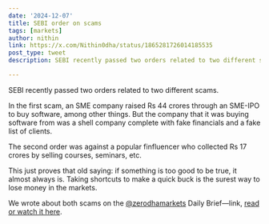 ```yaml
---
date: '2024-12-07'
title: SEBI order on scams
tags: [markets]
author: nithin
link: https://x.com/Nithin0dha/status/1865281726014185535
post_type: tweet
description: SEBI recently passed two orders related to two different scams...

---
```


SEBI recently passed two orders related to two different scams.

In the first scam, an SME company raised Rs 44 crores through an SME-IPO to buy software, among other things. But the company that it was buying software from was a shell company complete with fake financials and a fake list of clients.

The second order was against a popular finfluencer who collected Rs 17 crores by selling courses, seminars, etc.

This just proves that old saying: if something is too good to be true, it almost always is. Taking shortcuts to make a quick buck is the surest way to lose money in the markets.

We wrote about both scams on the [@zerodhamarkets](https://x.com/zerodhamarkets) Daily Brief—link, [read or watch it here](https://open.substack.com/pub/thedailybriefing/p/scam-alert-how-investors-are-getting?r=45bycr&utm_campaign=post&utm_medium=web&showWelcomeOnShare=true).
